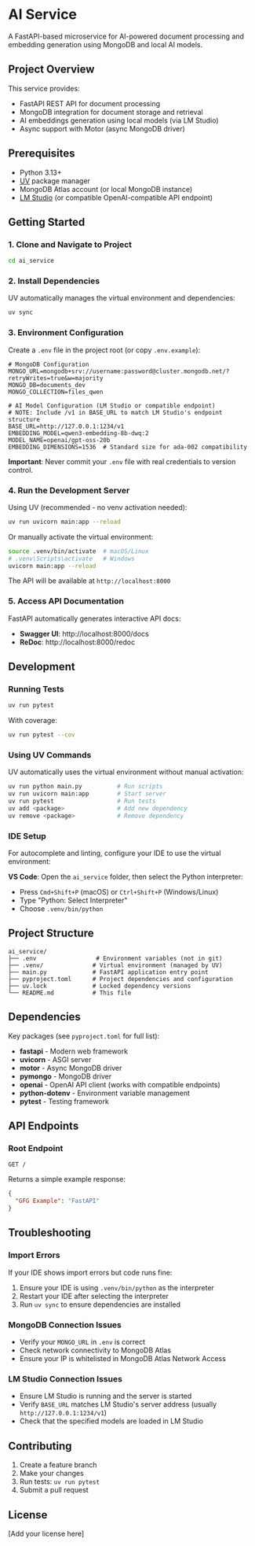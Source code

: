 # AI Service

A FastAPI-based microservice for AI-powered document processing and embedding generation using MongoDB and local AI models.

## Project Overview

This service provides:
- FastAPI REST API for document processing
- MongoDB integration for document storage and retrieval
- AI embeddings generation using local models (via LM Studio)
- Async support with Motor (async MongoDB driver)

## Prerequisites

- Python 3.13+
- [UV](https://docs.astral.sh/uv/) package manager
- MongoDB Atlas account (or local MongoDB instance)
- [LM Studio](https://lmstudio.ai/) (or compatible OpenAI-compatible API endpoint)

## Getting Started

### 1. Clone and Navigate to Project

```bash
cd ai_service
```

### 2. Install Dependencies

UV automatically manages the virtual environment and dependencies:

```bash
uv sync
```

### 3. Environment Configuration

Create a `.env` file in the project root (or copy `.env.example`):

```env
# MongoDB Configuration
MONGO_URL=mongodb+srv://username:password@cluster.mongodb.net/?retryWrites=true&w=majority
MONGO_DB=documents_dev
MONGO_COLLECTION=files_qwen

# AI Model Configuration (LM Studio or compatible endpoint)
# NOTE: Include /v1 in BASE_URL to match LM Studio's endpoint structure
BASE_URL=http://127.0.0.1:1234/v1
EMBEDDING_MODEL=qwen3-embedding-8b-dwq:2
MODEL_NAME=openai/gpt-oss-20b
EMBEDDING_DIMENSIONS=1536  # Standard size for ada-002 compatibility
```

**Important**: Never commit your `.env` file with real credentials to version control.

### 4. Run the Development Server

Using UV (recommended - no venv activation needed):

```bash
uv run uvicorn main:app --reload
```

Or manually activate the virtual environment:

```bash
source .venv/bin/activate  # macOS/Linux
# .venv\Scripts\activate   # Windows
uvicorn main:app --reload
```

The API will be available at `http://localhost:8000`

### 5. Access API Documentation

FastAPI automatically generates interactive API docs:

- **Swagger UI**: http://localhost:8000/docs
- **ReDoc**: http://localhost:8000/redoc

## Development

### Running Tests

```bash
uv run pytest
```

With coverage:

```bash
uv run pytest --cov
```

### Using UV Commands

UV automatically uses the virtual environment without manual activation:

```bash
uv run python main.py          # Run scripts
uv run uvicorn main:app        # Start server
uv run pytest                  # Run tests
uv add <package>               # Add new dependency
uv remove <package>            # Remove dependency
```

### IDE Setup

For autocomplete and linting, configure your IDE to use the virtual environment:

**VS Code**: Open the `ai_service` folder, then select the Python interpreter:
- Press `Cmd+Shift+P` (macOS) or `Ctrl+Shift+P` (Windows/Linux)
- Type "Python: Select Interpreter"
- Choose `.venv/bin/python`

## Project Structure

```
ai_service/
├── .env                 # Environment variables (not in git)
├── .venv/              # Virtual environment (managed by UV)
├── main.py             # FastAPI application entry point
├── pyproject.toml      # Project dependencies and configuration
├── uv.lock             # Locked dependency versions
└── README.md           # This file
```

## Dependencies

Key packages (see `pyproject.toml` for full list):
- **fastapi** - Modern web framework
- **uvicorn** - ASGI server
- **motor** - Async MongoDB driver
- **pymongo** - MongoDB driver
- **openai** - OpenAI API client (works with compatible endpoints)
- **python-dotenv** - Environment variable management
- **pytest** - Testing framework

## API Endpoints

### Root Endpoint

```
GET /
```

Returns a simple example response:

```json
{
  "GFG Example": "FastAPI"
}
```

## Troubleshooting

### Import Errors

If your IDE shows import errors but code runs fine:
1. Ensure your IDE is using `.venv/bin/python` as the interpreter
2. Restart your IDE after selecting the interpreter
3. Run `uv sync` to ensure dependencies are installed

### MongoDB Connection Issues

- Verify your `MONGO_URL` in `.env` is correct
- Check network connectivity to MongoDB Atlas
- Ensure your IP is whitelisted in MongoDB Atlas Network Access

### LM Studio Connection Issues

- Ensure LM Studio is running and the server is started
- Verify `BASE_URL` matches LM Studio's server address (usually `http://127.0.0.1:1234/v1`)
- Check that the specified models are loaded in LM Studio

## Contributing

1. Create a feature branch
2. Make your changes
3. Run tests: `uv run pytest`
4. Submit a pull request

## License

[Add your license here]
